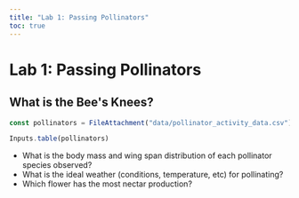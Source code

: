 ```yaml
---
title: "Lab 1: Passing Pollinators"
toc: true
---
```


# Lab 1: Passing Pollinators

<!-- ```js 
const text = view(Inputs.text())
```
this is the value of text: ${text} -->

<!-- 
```js
Plot.plot({
    width:300,
    height: 200,
    marks: [
        Plot.frame(),
        Plot.text(["text"], { frameAnchor: "middle"})
    ]
    })
``` -->
<!-- 
```js
Inputs.table(aapl)
```

```js
Plot.plot({
    hieght: 200, 
    y:{
        grid: true
    },
    marks: [
        Plot.dot(aapl, {x: "Date", y: "Close", stroke: "blue",  r: 1, tip: true}),
        Plot.ruleY([0])
        
    ]})
``` -->

## What is the Bee's Knees?

```js 
const pollinators = FileAttachment("data/pollinator_activity_data.csv").csv({Typed: true})
```

```js
Inputs.table(pollinators)
```

* What is the body mass and wing span distribution of each pollinator species observed?
* What is the ideal weather (conditions, temperature, etc) for pollinating?
* Which flower has the most nectar production?